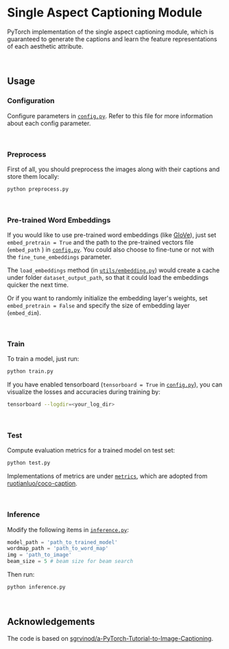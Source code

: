# Single Aspect Captioning Module

PyTorch implementation of the single aspect captioning module, which is guaranteed to generate the captions and learn the feature representations of
each aesthetic attribute.


&nbsp;

## Usage

### Configuration

Configure parameters in  [`config.py`](config.py). Refer to this file for more information about each config parameter.


&nbsp;

### Preprocess

First of all, you should preprocess the images along with their captions and store them locally:

```bash
python preprocess.py
```


&nbsp;

### Pre-trained Word Embeddings

If you would like to use pre-trained word embeddings (like [GloVe](https://github.com/stanfordnlp/GloVe)), just set `embed_pretrain = True` and the path to the pre-trained vectors file (`embed_path` ) in [`config.py`](config.py). You could also choose to fine-tune or not with the `fine_tune_embeddings` parameter.

The `load_embeddings` method (in [`utils/embedding.py`](utils/embedding.py)) would create a cache under folder `dataset_output_path`, so that it could load the embeddings quicker the next time.

Or if you want to randomly initialize the embedding layer's weights, set `embed_pretrain = False` and specify the size of embedding layer (`embed_dim`).


&nbsp;

### Train

To train a model, just run:

```bash
python train.py
```

If you have enabled tensorboard (`tensorboard = True` in [`config.py`](config.py)), you can visualize the losses and accuracies during training by:

```bash
tensorboard --logdir=<your_log_dir>
```


&nbsp;

### Test

Compute evaluation metrics for a trained model on test set:

```bash
python test.py
```

Implementations of metrics are under [`metrics`](metrics), which are adopted from [ruotianluo/coco-caption](https://github.com/ruotianluo/coco-caption).


&nbsp;

### Inference

Modify the following items in [`inference.py`](inference.py):

```python
model_path = 'path_to_trained_model'
wordmap_path = 'path_to_word_map'
img = 'path_to_image'
beam_size = 5 # beam size for beam search
```

Then run:

```bash
python inference.py
```


&nbsp;

## Acknowledgements

The code is based on [sgrvinod/a-PyTorch-Tutorial-to-Image-Captioning](https://github.com/sgrvinod/a-PyTorch-Tutorial-to-Image-Captioning).